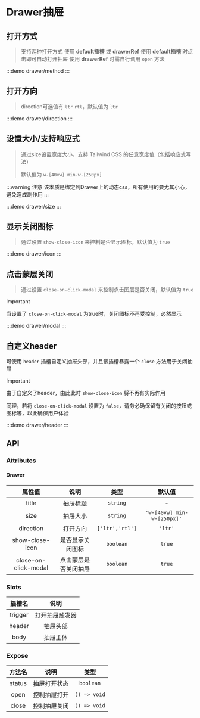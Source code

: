 # Drawer抽屉

## 打开方式

> 支持两种打开方式 使用 **default插槽** 或 **drawerRef**
> 使用 **default插槽** 时点击即可自动打开抽屉
> 使用 **drawerRef** 时需自行调用 `open` 方法

:::demo drawer/method
:::

## 打开方向

> direction可选值有 `ltr` `rtl`，默认值为 `ltr`

:::demo drawer/direction
:::

## 设置大小/支持响应式

> 通过size设置宽度大小，支持 Tailwind CSS 的任意宽度值（包括响应式写法）
>
> 默认值为 `w-[40vw] min-w-[250px]`

:::warning 注意
该本质是绑定到Drawer上的动态css，所有使用的要尤其小心，避免造成副作用
:::

:::demo drawer/size
:::

## 显示关闭图标

> 通过设置 `show-close-icon` 来控制是否显示图标，默认值为 `true`

:::demo drawer/icon
:::

## 点击蒙层关闭

> 通过设置 `close-on-click-modal` 来控制点击图层是否关闭，默认值为 `true`

> [!IMPORTANT]
> 当设置了 `close-on-click-modal` 为true时，关闭图标不再受控制，必然显示

:::demo drawer/modal
:::

## 自定义header

可使用 `header` 插槽自定义抽屉头部，并且该插槽暴露一个 `close` 方法用于关闭抽屉

> [!IMPORTANT]
> 由于自定义了header，由此此时 `show-close-icon` 将不再有实际作用
>
> 同理，若将 `close-on-click-modal` 设置为 `false`，请务必确保留有关闭的按钮或图标等，以此确保用户体验

:::demo drawer/header
:::

## API

### Attributes

#### Drawer

|        属性值        |         说明         |      类型       |           默认值           |
| :------------------: | :------------------: | :-------------: | :------------------------: |
|        title         |       抽屉标题       |    `string`     |             -              |
|         size         |       抽屉大小       |    `string`     | `'w-[40vw] min-w-[250px]'` |
|      direction       |       打开方向       | `['ltr','rtl']` |          `'ltr'`           |
|   show-close-icon    |   是否显示关闭图标   |    `boolean`    |           `true`           |
| close-on-click-modal | 点击蒙层是否关闭抽屉 |    `boolean`    |           `true`           |

### Slots

| 插槽名  |      说明      |
| :-----: | :------------: |
| trigger | 打开抽屉触发器 |
| header  |    抽屉头部    |
|  body   |    抽屉主体    |

### Expose

| 方法名 |     说明     |     类型     |
| :----: | :----------: | :----------: |
| status | 抽屉打开状态 |  `boolean`   |
|  open  | 控制抽屉打开 | `() => void` |
| close  | 控制抽屉关闭 | `() => void` |
